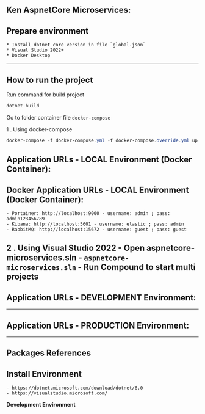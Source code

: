 ## Ken AspnetCore Microservices:

## Prepare environment

	* Install dotnet core version in file `global.json`
	* Visual Studio 2022+
	* Docker Desktop
---
## How to run the project

Run command for build project 
```PowerShell
dotnet build
```
Go to folder container file `docker-compose`

1	. Using docker-compose
```PowerShell
docker-compose -f docker-compose.yml -f docker-compose.override.yml up -d --remove-orphans
```

## Application URLs - LOCAL Environment (Docker Container):

## Docker Application URLs - LOCAL Environment (Docker Container):
	- Portainer: http://localhost:9000 - username: admin ; pass: admin123456789
	- Kibana: http://localhost:5601 - username: elastic ; pass: admin
	- RabbitMQ: http://localhost:15672 - username: guest ; pass: guest

2	. Using Visual Studio 2022
	- Open aspnetcore-microservices.sln - `aspnetcore-microservices.sln`
	- Run Compound to start multi projects
---
## Application URLs - DEVELOPMENT Environment:

---
## Application URLs - PRODUCTION Environment:

---
## Packages References

## Install Environment

	- https://dotnet.microsoft.com/download/dotnet/6.0
	- https://visualstudio.microsoft.com/
**Development Environment**

